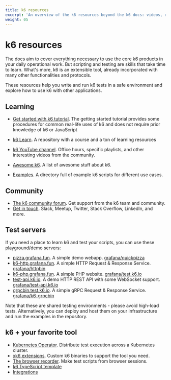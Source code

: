 ```yaml
---
title: k6 resources
excerpt: 'An overview of the k6 resources beyond the k6 docs: videos, repositories, test servers, courses, and more'
weight: 05
---
```


# k6 resources

The docs aim to cover everything necessary to use the core k6 products in your daily operational work.
But scripting and testing are skills that take time to learn.
What's more, k6 is an extensible tool, already incorporated with many other functionalities and protocols.

These resources help you write and run k6 tests in a safe environment and explore how to use k6 with other applications.

## Learning

- [Get started with k6 tutorial](https://grafana.com/docs/k6/<K6_VERSION>/examples/get-started-with-k6). The getting started tutorial provides some procedures for common real-life uses of k6 and does not require prior knowledge of k6 or JavaScript

- [k6 Learn](https://github.com/grafana/k6-learn). A repository with a course and a ton of learning resources
- [k6 YouTube channel](https://www.youtube.com/c/k6test/playlists). Office hours, specific playlists, and other interesting videos from the community.
- [Awesome k6](https://github.com/grafana/awesome-k6). A list of awesome stuff about k6.
- [Examples](https://github.com/grafana/k6/tree/master/examples). A directory full of example k6 scripts for different use cases.

## Community

- [The k6 community forum](https://community.grafana.com/). Get support from the k6 team and community.
- [Get in touch](https://k6.io/community/#join-the-conversation). Slack, Meetup, Twitter, Stack Overflow, LinkedIn, and more.

## Test servers

If you need a place to learn k6 and test your scripts, you can use these playground/demo servers:

- [pizza.grafana.fun](https://pizza.grafana.fun/). A simple demo webapp. [grafana/quickpizza](https://github.com/grafana/quickpizza)
- [k6-http.grafana.fun](https://k6-http.grafana.fun). A simple HTTP Request & Response Service. [grafana/httpbin](https://github.com/grafana/httpbin)
- [k6-php.grafana.fun](https://k6-php.grafana.fun). A simple PHP website. [grafana/test.k6.io](https://github.com/grafana/test.k6.io)
- [test-api.k6.io](https://test-api.k6.io). A demo HTTP REST API with some WebSocket support. [grafana/test-api.k6.io](https://github.com/grafana/test-api.k6.io)
- [grpcbin.test.k6.io](https://grpcbin.test.k6.io/). A simple gRPC Request & Response Service. [grafana/k6-grpcbin](https://github.com/grafana/k6-grpcbin)

Note that these are shared testing environments - please avoid high-load tests. Alternatively, you can deploy and host them on your infrastructure and run the examples in the repository.

## k6 + your favorite tool

- [Kubernetes Operator](https://k6.io/blog/running-distributed-tests-on-k8s/). Distribute test execution across a Kubernetes cluster.
- [xk6 extensions](https://grafana.com/docs/k6/<K6_VERSION>/extensions). Custom k6 binaries to support the tool you need.
- [The browser recorder](https://grafana.com/docs/k6/<K6_VERSION>/using-k6/test-authoring/create-tests-from-recordings/using-the-browser-recorder). Make test scripts from browser sessions.
- [k6 TypeScript template](https://github.com/grafana/k6-template-typescript)
- [Integrations](https://grafana.com/docs/k6/<K6_VERSION>/misc/integrations)
